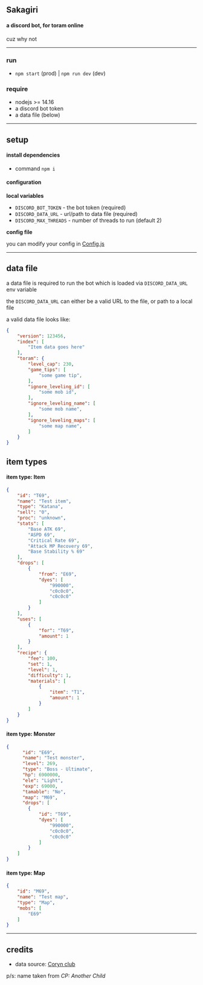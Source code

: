 ## Sakagiri
#### a discord bot, for toram online

cuz why not

<hr>

### run
- ``npm start`` (prod) | ``npm run dev`` (dev)

### require

- nodejs >= 14.16
- a discord bot token
- a data file (below)

<hr>

## setup

#### install dependencies
- command ``npm i``

#### configuration

**local variables**

- ``DISCORD_BOT_TOKEN`` - the bot token (required)
- ``DISCORD_DATA_URL`` - url/path to data file (required)
- ``DISCORD_MAX_THREADS`` - number of threads to run (default 2)

**config file**

you can modify your config in [Config.js](./src/Config.js)

<hr>

## data file
a data file is required to run the bot which is loaded via ``DISCORD_DATA_URL`` env variable

the ``DISCORD_DATA_URL`` can either be a valid URL to the file, or path to a local file

a valid data file looks like:
```Json
{
    "version": 123456,
    "index": [
        "Item data goes here"
    ],
    "toram": {
        "level_cap": 230,
        "game_tips": [
            "some game tip",
        ],
        "ignore_leveling_id": [
            "some mob id",
        ],
        "ignore_leveling_name": [
            "some mob name",
        ],
        "ignore_leveling_maps": [
            "some map name",
        ]
    }
}
```
## item types
#### item type: Item
```Json
{
    "id": "T69",
    "name": "Test item",
    "type": "Katana",
    "sell": "0",
    "proc": "unknown",
    "stats": [
        "Base ATK 69",
        "ASPD 69",
        "Critical Rate 69",
        "Attack MP Recovery 69",
        "Base Stability % 69"
    ],
    "drops": [
        {
            "from": "E69",
            "dyes": [
                "990000",
                "c0c0c0",
                "c0c0c0"
            ] 
        }
    ],
    "uses": [
        {
            "for": "T69",
            "amount": 1
        }
    ],
    "recipe": {
        "fee": 100,
        "set": 1,
        "level": 1,
        "difficulty": 1,
        "materials": [
            {
                "item": "T1",
                "amount": 1
            }
        ]
    }
}
```
#### item type: Monster
```Json
{
      "id": "E69",
      "name": "Test monster",
      "level": 269,
      "type": "Boss - Ultimate",
      "hp": 6900000,
      "ele": "Light",
      "exp": 69000,
      "tamable": "No",
      "map": "M69",
      "drops": [
        {
            "id": "T69",
            "dyes": [
                "990000",
                "c0c0c0",
                "c0c0c0"
            ] 
        }
    ]
}
```
#### item type: Map
```Json
{
    "id": "M69",
    "name": "Test map",
    "type": "Map",
    "mobs": [
        "E69"
    ]
}
```
<hr>

## credits

- data source: [Coryn club](https://coryn.club/)

p/s: name taken from *CP: Another Child*
